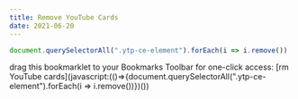 ```yaml
---
title: Remove YouTube Cards
date: 2021-06-20
---
```


```javascript
document.querySelectorAll(".ytp-ce-element").forEach(i => i.remove())
```

drag this bookmarklet to your Bookmarks Toolbar for one-click access: [rm YouTube cards](javascript:(()=>{document.querySelectorAll(".ytp-ce-element").forEach(i => i.remove())})())
